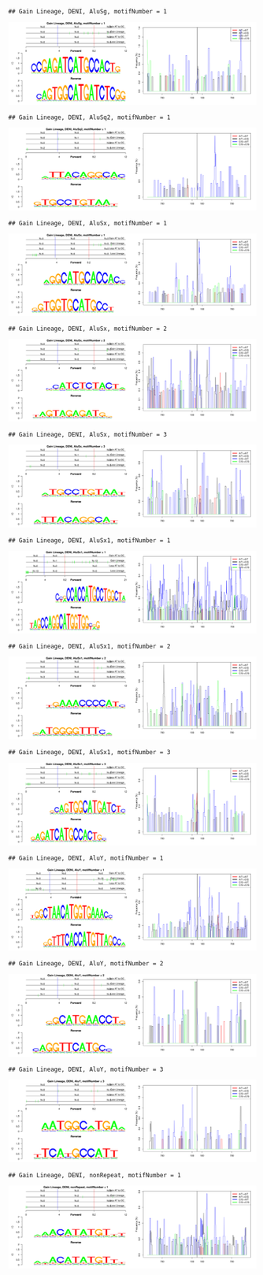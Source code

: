 

```
## Gain Lineage, DENI, AluSg, motifNumber = 1
```

![plot of chunk motifPValues](figure/motifPValues1.png) 

```
## Gain Lineage, DENI, AluSq2, motifNumber = 1
```

![plot of chunk motifPValues](figure/motifPValues2.png) 

```
## Gain Lineage, DENI, AluSx, motifNumber = 1
```

![plot of chunk motifPValues](figure/motifPValues3.png) 

```
## Gain Lineage, DENI, AluSx, motifNumber = 2
```

![plot of chunk motifPValues](figure/motifPValues4.png) 

```
## Gain Lineage, DENI, AluSx, motifNumber = 3
```

![plot of chunk motifPValues](figure/motifPValues5.png) 

```
## Gain Lineage, DENI, AluSx1, motifNumber = 1
```

![plot of chunk motifPValues](figure/motifPValues6.png) 

```
## Gain Lineage, DENI, AluSx1, motifNumber = 2
```

![plot of chunk motifPValues](figure/motifPValues7.png) 

```
## Gain Lineage, DENI, AluSx1, motifNumber = 3
```

![plot of chunk motifPValues](figure/motifPValues8.png) 

```
## Gain Lineage, DENI, AluY, motifNumber = 1
```

![plot of chunk motifPValues](figure/motifPValues9.png) 

```
## Gain Lineage, DENI, AluY, motifNumber = 2
```

![plot of chunk motifPValues](figure/motifPValues10.png) 

```
## Gain Lineage, DENI, AluY, motifNumber = 3
```

![plot of chunk motifPValues](figure/motifPValues11.png) 

```
## Gain Lineage, DENI, nonRepeat, motifNumber = 1
```

![plot of chunk motifPValues](figure/motifPValues12.png) 
  
